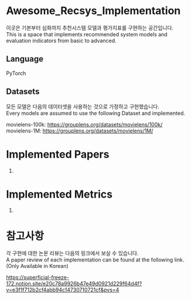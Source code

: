 # Awesome_Recsys_Implementation
이곳은 기본부터 심화까지 추천시스템 모델과 평가지표를 구현하는 공간입니다.<br>
This is a space that implements recommended system models and evaluation indicators from basic to advanced.<br>

## Language
PyTorch<br>

## Datasets
모든 모델은 다음의 데이터셋을 사용하는 것으로 가정하고 구현했습니다.<br>
Every models are assumed to use the following Dataset and implemented.<br>

movielens-100k: https://grouplens.org/datasets/movielens/100k/<br>
movielens-1M: https://grouplens.org/datasets/movielens/1M/<br>

# Implemented Papers
1. 



# Implemented Metrics
1.


# 참고사항
각 구현에 대한 논문 리뷰는 다음의 링크에서 보실 수 있습니다.<br>
A paper review of each implementation can be found at the following link. (Only Available in Korean)<br>

https://superficial-freeze-172.notion.site/e20c78a9926b47e49d0921d229f64d4f?v=e3f1f712b2cf4abb94c14730710721cf&pvs=4

